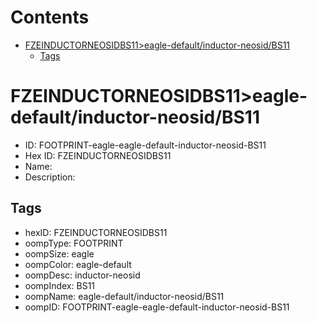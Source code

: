



Contents
========

* [FZEINDUCTORNEOSIDBS11>eagle-default/inductor-neosid/BS11](#fzeinductorneosidbs11eagle-defaultinductor-neosidbs11)
	* [Tags](#tags)

# FZEINDUCTORNEOSIDBS11>eagle-default/inductor-neosid/BS11

- ID: FOOTPRINT-eagle-eagle-default-inductor-neosid-BS11
- Hex ID: FZEINDUCTORNEOSIDBS11
- Name: 
- Description: 

## Tags

- hexID: FZEINDUCTORNEOSIDBS11
- oompType: FOOTPRINT
- oompSize: eagle
- oompColor: eagle-default
- oompDesc: inductor-neosid
- oompIndex: BS11
- oompName: eagle-default/inductor-neosid/BS11
- oompID: FOOTPRINT-eagle-eagle-default-inductor-neosid-BS11

